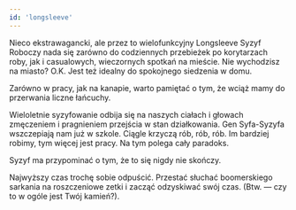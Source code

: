 ```yaml
---
id: 'longsleeve'
---
```


Nieco ekstrawagancki, ale przez to wielofunkcyjny Longsleeve Syzyf Roboczy nada się zarówno do codziennych przebieżek po korytarzach roby, jak i casualowych, wieczornych spotkań na mieście. Nie wychodzisz na miasto? O.K. Jest też idealny do spokojnego siedzenia w domu.

Zarówno w pracy, jak na kanapie, warto pamiętać o tym, że wciąż mamy do przerwania liczne łańcuchy.

Wieloletnie syzyfowanie odbija się na naszych ciałach i głowach zmęczeniem i pragnieniem przejścia w stan działkowania. Gen Syfa-Syzyfa wszczepiają nam już w szkole. Ciągle krzyczą rób, rób, rób. Im bardziej robimy, tym więcej jest pracy. Na tym polega cały paradoks.

Syzyf ma przypominać o tym, że to się nigdy nie skończy.

Najwyższy czas trochę sobie odpuścić. Przestać słuchać boomerskiego sarkania na roszczeniowe zetki i zacząć odzyskiwać swój czas. (Btw. — czy to w ogóle jest Twój kamień?).
